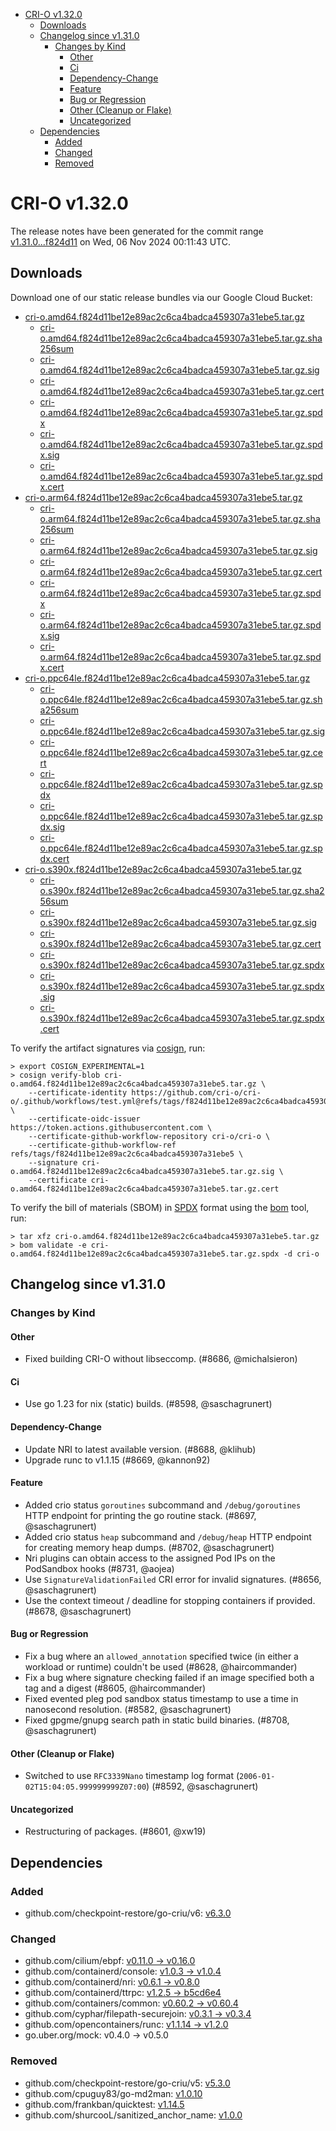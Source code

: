 - [CRI-O v1.32.0](#cri-o-v1320)
  - [Downloads](#downloads)
  - [Changelog since v1.31.0](#changelog-since-v1310)
    - [Changes by Kind](#changes-by-kind)
      - [Other](#other)
      - [Ci](#ci)
      - [Dependency-Change](#dependency-change)
      - [Feature](#feature)
      - [Bug or Regression](#bug-or-regression)
      - [Other (Cleanup or Flake)](#other-cleanup-or-flake)
      - [Uncategorized](#uncategorized)
  - [Dependencies](#dependencies)
    - [Added](#added)
    - [Changed](#changed)
    - [Removed](#removed)

# CRI-O v1.32.0

The release notes have been generated for the commit range
[v1.31.0...f824d11](https://github.com/cri-o/cri-o/compare/v1.31.0...v1.32.0) on Wed, 06 Nov 2024 00:11:43 UTC.

## Downloads

Download one of our static release bundles via our Google Cloud Bucket:

- [cri-o.amd64.f824d11be12e89ac2c6ca4badca459307a31ebe5.tar.gz](https://storage.googleapis.com/cri-o/artifacts/cri-o.amd64.f824d11be12e89ac2c6ca4badca459307a31ebe5.tar.gz)
  - [cri-o.amd64.f824d11be12e89ac2c6ca4badca459307a31ebe5.tar.gz.sha256sum](https://storage.googleapis.com/cri-o/artifacts/cri-o.amd64.f824d11be12e89ac2c6ca4badca459307a31ebe5.tar.gz.sha256sum)
  - [cri-o.amd64.f824d11be12e89ac2c6ca4badca459307a31ebe5.tar.gz.sig](https://storage.googleapis.com/cri-o/artifacts/cri-o.amd64.f824d11be12e89ac2c6ca4badca459307a31ebe5.tar.gz.sig)
  - [cri-o.amd64.f824d11be12e89ac2c6ca4badca459307a31ebe5.tar.gz.cert](https://storage.googleapis.com/cri-o/artifacts/cri-o.amd64.f824d11be12e89ac2c6ca4badca459307a31ebe5.tar.gz.cert)
  - [cri-o.amd64.f824d11be12e89ac2c6ca4badca459307a31ebe5.tar.gz.spdx](https://storage.googleapis.com/cri-o/artifacts/cri-o.amd64.f824d11be12e89ac2c6ca4badca459307a31ebe5.tar.gz.spdx)
  - [cri-o.amd64.f824d11be12e89ac2c6ca4badca459307a31ebe5.tar.gz.spdx.sig](https://storage.googleapis.com/cri-o/artifacts/cri-o.amd64.f824d11be12e89ac2c6ca4badca459307a31ebe5.tar.gz.spdx.sig)
  - [cri-o.amd64.f824d11be12e89ac2c6ca4badca459307a31ebe5.tar.gz.spdx.cert](https://storage.googleapis.com/cri-o/artifacts/cri-o.amd64.f824d11be12e89ac2c6ca4badca459307a31ebe5.tar.gz.spdx.cert)
- [cri-o.arm64.f824d11be12e89ac2c6ca4badca459307a31ebe5.tar.gz](https://storage.googleapis.com/cri-o/artifacts/cri-o.arm64.f824d11be12e89ac2c6ca4badca459307a31ebe5.tar.gz)
  - [cri-o.arm64.f824d11be12e89ac2c6ca4badca459307a31ebe5.tar.gz.sha256sum](https://storage.googleapis.com/cri-o/artifacts/cri-o.arm64.f824d11be12e89ac2c6ca4badca459307a31ebe5.tar.gz.sha256sum)
  - [cri-o.arm64.f824d11be12e89ac2c6ca4badca459307a31ebe5.tar.gz.sig](https://storage.googleapis.com/cri-o/artifacts/cri-o.arm64.f824d11be12e89ac2c6ca4badca459307a31ebe5.tar.gz.sig)
  - [cri-o.arm64.f824d11be12e89ac2c6ca4badca459307a31ebe5.tar.gz.cert](https://storage.googleapis.com/cri-o/artifacts/cri-o.arm64.f824d11be12e89ac2c6ca4badca459307a31ebe5.tar.gz.cert)
  - [cri-o.arm64.f824d11be12e89ac2c6ca4badca459307a31ebe5.tar.gz.spdx](https://storage.googleapis.com/cri-o/artifacts/cri-o.arm64.f824d11be12e89ac2c6ca4badca459307a31ebe5.tar.gz.spdx)
  - [cri-o.arm64.f824d11be12e89ac2c6ca4badca459307a31ebe5.tar.gz.spdx.sig](https://storage.googleapis.com/cri-o/artifacts/cri-o.arm64.f824d11be12e89ac2c6ca4badca459307a31ebe5.tar.gz.spdx.sig)
  - [cri-o.arm64.f824d11be12e89ac2c6ca4badca459307a31ebe5.tar.gz.spdx.cert](https://storage.googleapis.com/cri-o/artifacts/cri-o.arm64.f824d11be12e89ac2c6ca4badca459307a31ebe5.tar.gz.spdx.cert)
- [cri-o.ppc64le.f824d11be12e89ac2c6ca4badca459307a31ebe5.tar.gz](https://storage.googleapis.com/cri-o/artifacts/cri-o.ppc64le.f824d11be12e89ac2c6ca4badca459307a31ebe5.tar.gz)
  - [cri-o.ppc64le.f824d11be12e89ac2c6ca4badca459307a31ebe5.tar.gz.sha256sum](https://storage.googleapis.com/cri-o/artifacts/cri-o.ppc64le.f824d11be12e89ac2c6ca4badca459307a31ebe5.tar.gz.sha256sum)
  - [cri-o.ppc64le.f824d11be12e89ac2c6ca4badca459307a31ebe5.tar.gz.sig](https://storage.googleapis.com/cri-o/artifacts/cri-o.ppc64le.f824d11be12e89ac2c6ca4badca459307a31ebe5.tar.gz.sig)
  - [cri-o.ppc64le.f824d11be12e89ac2c6ca4badca459307a31ebe5.tar.gz.cert](https://storage.googleapis.com/cri-o/artifacts/cri-o.ppc64le.f824d11be12e89ac2c6ca4badca459307a31ebe5.tar.gz.cert)
  - [cri-o.ppc64le.f824d11be12e89ac2c6ca4badca459307a31ebe5.tar.gz.spdx](https://storage.googleapis.com/cri-o/artifacts/cri-o.ppc64le.f824d11be12e89ac2c6ca4badca459307a31ebe5.tar.gz.spdx)
  - [cri-o.ppc64le.f824d11be12e89ac2c6ca4badca459307a31ebe5.tar.gz.spdx.sig](https://storage.googleapis.com/cri-o/artifacts/cri-o.ppc64le.f824d11be12e89ac2c6ca4badca459307a31ebe5.tar.gz.spdx.sig)
  - [cri-o.ppc64le.f824d11be12e89ac2c6ca4badca459307a31ebe5.tar.gz.spdx.cert](https://storage.googleapis.com/cri-o/artifacts/cri-o.ppc64le.f824d11be12e89ac2c6ca4badca459307a31ebe5.tar.gz.spdx.cert)
- [cri-o.s390x.f824d11be12e89ac2c6ca4badca459307a31ebe5.tar.gz](https://storage.googleapis.com/cri-o/artifacts/cri-o.s390x.f824d11be12e89ac2c6ca4badca459307a31ebe5.tar.gz)
  - [cri-o.s390x.f824d11be12e89ac2c6ca4badca459307a31ebe5.tar.gz.sha256sum](https://storage.googleapis.com/cri-o/artifacts/cri-o.s390x.f824d11be12e89ac2c6ca4badca459307a31ebe5.tar.gz.sha256sum)
  - [cri-o.s390x.f824d11be12e89ac2c6ca4badca459307a31ebe5.tar.gz.sig](https://storage.googleapis.com/cri-o/artifacts/cri-o.s390x.f824d11be12e89ac2c6ca4badca459307a31ebe5.tar.gz.sig)
  - [cri-o.s390x.f824d11be12e89ac2c6ca4badca459307a31ebe5.tar.gz.cert](https://storage.googleapis.com/cri-o/artifacts/cri-o.s390x.f824d11be12e89ac2c6ca4badca459307a31ebe5.tar.gz.cert)
  - [cri-o.s390x.f824d11be12e89ac2c6ca4badca459307a31ebe5.tar.gz.spdx](https://storage.googleapis.com/cri-o/artifacts/cri-o.s390x.f824d11be12e89ac2c6ca4badca459307a31ebe5.tar.gz.spdx)
  - [cri-o.s390x.f824d11be12e89ac2c6ca4badca459307a31ebe5.tar.gz.spdx.sig](https://storage.googleapis.com/cri-o/artifacts/cri-o.s390x.f824d11be12e89ac2c6ca4badca459307a31ebe5.tar.gz.spdx.sig)
  - [cri-o.s390x.f824d11be12e89ac2c6ca4badca459307a31ebe5.tar.gz.spdx.cert](https://storage.googleapis.com/cri-o/artifacts/cri-o.s390x.f824d11be12e89ac2c6ca4badca459307a31ebe5.tar.gz.spdx.cert)

To verify the artifact signatures via [cosign](https://github.com/sigstore/cosign), run:

```console
> export COSIGN_EXPERIMENTAL=1
> cosign verify-blob cri-o.amd64.f824d11be12e89ac2c6ca4badca459307a31ebe5.tar.gz \
    --certificate-identity https://github.com/cri-o/cri-o/.github/workflows/test.yml@refs/tags/f824d11be12e89ac2c6ca4badca459307a31ebe5 \
    --certificate-oidc-issuer https://token.actions.githubusercontent.com \
    --certificate-github-workflow-repository cri-o/cri-o \
    --certificate-github-workflow-ref refs/tags/f824d11be12e89ac2c6ca4badca459307a31ebe5 \
    --signature cri-o.amd64.f824d11be12e89ac2c6ca4badca459307a31ebe5.tar.gz.sig \
    --certificate cri-o.amd64.f824d11be12e89ac2c6ca4badca459307a31ebe5.tar.gz.cert
```

To verify the bill of materials (SBOM) in [SPDX](https://spdx.org) format using the [bom](https://sigs.k8s.io/bom) tool, run:

```console
> tar xfz cri-o.amd64.f824d11be12e89ac2c6ca4badca459307a31ebe5.tar.gz
> bom validate -e cri-o.amd64.f824d11be12e89ac2c6ca4badca459307a31ebe5.tar.gz.spdx -d cri-o
```

## Changelog since v1.31.0

### Changes by Kind

#### Other
 - Fixed building CRI-O without libseccomp. (#8686, @michalsieron)

#### Ci
 - Use go 1.23 for nix (static) builds. (#8598, @saschagrunert)

#### Dependency-Change
 - Update NRI to latest available version. (#8688, @klihub)
 - Upgrade runc to v1.1.15 (#8669, @kannon92)

#### Feature
 - Added crio status `goroutines` subcommand and `/debug/goroutines` HTTP endpoint for printing the go routine stack. (#8697, @saschagrunert)
 - Added crio status `heap` subcommand and `/debug/heap` HTTP endpoint for creating memory heap dumps. (#8702, @saschagrunert)
 - Nri plugins can obtain access to the assigned Pod IPs on the PodSandbox hooks (#8731, @aojea)
 - Use `SignatureValidationFailed` CRI error for invalid signatures. (#8656, @saschagrunert)
 - Use the context timeout / deadline for stopping containers if provided. (#8678, @saschagrunert)

#### Bug or Regression
 - Fix a bug where an `allowed_annotation` specified twice (in either a workload or runtime) couldn't be used (#8628, @haircommander)
 - Fix a bug where signature checking failed if an image specified both a tag and a digest (#8605, @haircommander)
 - Fixed evented pleg pod sandbox status timestamp to use a time in nanosecond resolution. (#8582, @saschagrunert)
 - Fixed gpgme/gnupg search path in static build binaries. (#8708, @saschagrunert)

#### Other (Cleanup or Flake)
 - Switched to use `RFC3339Nano` timestamp log format (`2006-01-02T15:04:05.999999999Z07:00`) (#8592, @saschagrunert)

#### Uncategorized
 - Restructuring of packages. (#8601, @xw19)

## Dependencies

### Added
- github.com/checkpoint-restore/go-criu/v6: [v6.3.0](https://github.com/checkpoint-restore/go-criu/tree/v6.3.0)

### Changed
- github.com/cilium/ebpf: [v0.11.0 → v0.16.0](https://github.com/cilium/ebpf/compare/v0.11.0...v0.16.0)
- github.com/containerd/console: [v1.0.3 → v1.0.4](https://github.com/containerd/console/compare/v1.0.3...v1.0.4)
- github.com/containerd/nri: [v0.6.1 → v0.8.0](https://github.com/containerd/nri/compare/v0.6.1...v0.8.0)
- github.com/containerd/ttrpc: [v1.2.5 → b5cd6e4](https://github.com/containerd/ttrpc/compare/v1.2.5...b5cd6e4)
- github.com/containers/common: [v0.60.2 → v0.60.4](https://github.com/containers/common/compare/v0.60.2...v0.60.4)
- github.com/cyphar/filepath-securejoin: [v0.3.1 → v0.3.4](https://github.com/cyphar/filepath-securejoin/compare/v0.3.1...v0.3.4)
- github.com/opencontainers/runc: [v1.1.14 → v1.2.0](https://github.com/opencontainers/runc/compare/v1.1.14...v1.2.0)
- go.uber.org/mock: v0.4.0 → v0.5.0

### Removed
- github.com/checkpoint-restore/go-criu/v5: [v5.3.0](https://github.com/checkpoint-restore/go-criu/tree/v5.3.0)
- github.com/cpuguy83/go-md2man: [v1.0.10](https://github.com/cpuguy83/go-md2man/tree/v1.0.10)
- github.com/frankban/quicktest: [v1.14.5](https://github.com/frankban/quicktest/tree/v1.14.5)
- github.com/shurcooL/sanitized_anchor_name: [v1.0.0](https://github.com/shurcooL/sanitized_anchor_name/tree/v1.0.0)
